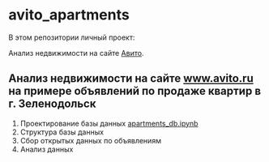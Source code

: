 # avito_apartments

В этом репозитории личный проект:

Анализ недвижимости на сайте [Авито](https://www.avito.ru/zelenodolsk/kvartiry/prodam-ASgBAgICAUSSA8YQ).

## Анализ недвижимости на сайте www.avito.ru на примере объявлений по продаже квартир в г. Зеленодольск

1. Проектирование базы данных [apartments_db.ipynb](https://github.com/RuslanLat/pet_project/blob/main/avito_apartments/apartments_db.ipynb)
2. Структура базы данных 
2. Сбор открытых данных по объявлениям
3. Анализ данных